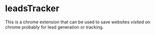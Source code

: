 # leadsTracker
This is a chrome extension that can be used to save websites visited on chrome probably for lead generation or tracking.
